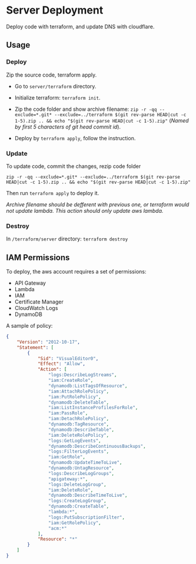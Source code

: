 # Server Deployment

Deploy code with terraform, and update DNS with cloudflare.

## Usage

### Deploy

Zip the source code, terraform apply.

- Go to `server/terraform` directory.

- Initialize terraform: `terraform init`.

- Zip the code folder and show archive filename: `zip -r -qq --exclude=*.git* --exclude=../terraform $(git rev-parse HEAD|cut -c 1-5).zip .. && echo "$(git rev-parse HEAD|cut -c 1-5).zip"` (*Named by first 5 characters of git head commit id*).

- Deploy by `terraform apply`, follow the instruction.

### Update

To update code, commit the changes, rezip code folder

`zip -r -qq --exclude=*.git* --exclude=../terraform $(git rev-parse HEAD|cut -c 1-5).zip .. && echo "$(git rev-parse HEAD|cut -c 1-5).zip"`

Then run `terraform apply` to deploy it.

*Archive filename should be defferent with previous one, or terraform would not update lambda. This action should only update aws lambda.*

### Destroy

In `/terraform/server` directory: `terraform destroy`

## IAM Permissions

To deploy, the aws account requires a set of permissions:

- API Gateway
- Lambda
- IAM
- Certificate Manager
- CloudWatch Logs
- DynamoDB

A sample of policy:

```JSON
{
    "Version": "2012-10-17",
    "Statement": [
        {
            "Sid": "VisualEditor0",
            "Effect": "Allow",
            "Action": [
                "logs:DescribeLogStreams",
                "iam:CreateRole",
                "dynamodb:ListTagsOfResource",
                "iam:AttachRolePolicy",
                "iam:PutRolePolicy",
                "dynamodb:DeleteTable",
                "iam:ListInstanceProfilesForRole",
                "iam:PassRole",
                "iam:DetachRolePolicy",
                "dynamodb:TagResource",
                "dynamodb:DescribeTable",
                "iam:DeleteRolePolicy",
                "logs:GetLogEvents",
                "dynamodb:DescribeContinuousBackups",
                "logs:FilterLogEvents",
                "iam:GetRole",
                "dynamodb:UpdateTimeToLive",
                "dynamodb:UntagResource",
                "logs:DescribeLogGroups",
                "apigateway:*",
                "logs:DeleteLogGroup",
                "iam:DeleteRole",
                "dynamodb:DescribeTimeToLive",
                "logs:CreateLogGroup",
                "dynamodb:CreateTable",
                "lambda:*",
                "logs:PutSubscriptionFilter",
                "iam:GetRolePolicy",
                "acm:*"
            ],
            "Resource": "*"
        }
    ]
}
```
